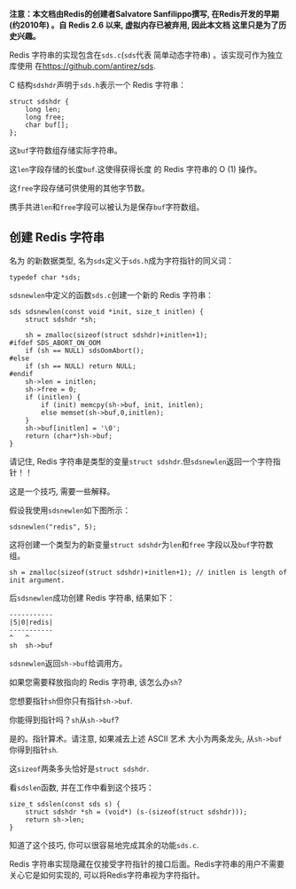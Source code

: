 **注意：本文档由Redis的创建者Salvatore Sanfilippo撰写, 在Redis开发的早期 (约2010年) 。自 Redis 2.6 以来, 虚拟内存已被弃用, 因此本文档
这里只是为了历史兴趣。**

Redis 字符串的实现包含在`sds.c`(`sds`代表
简单动态字符串) 。该实现可作为独立库使用
在<https://github.com/antirez/sds>.

C 结构`sdshdr`声明于`sds.h`表示一个 Redis 字符串：

    struct sdshdr {
        long len;
        long free;
        char buf[];
    };

这`buf`字符数组存储实际字符串。

这`len`字段存储的长度`buf`.这使得获得长度
的 Redis 字符串的 O (1)  操作。

这`free`字段存储可供使用的其他字节数。

携手共进`len`和`free`字段可以被认为是保存`buf`字符数组。

## 创建 Redis 字符串

名为 的新数据类型, 名为`sds`定义于`sds.h`成为字符指针的同义词：

    typedef char *sds;

`sdsnewlen`中定义的函数`sds.c`创建一个新的 Redis 字符串：

    sds sdsnewlen(const void *init, size_t initlen) {
        struct sdshdr *sh;

        sh = zmalloc(sizeof(struct sdshdr)+initlen+1);
    #ifdef SDS_ABORT_ON_OOM
        if (sh == NULL) sdsOomAbort();
    #else
        if (sh == NULL) return NULL;
    #endif
        sh->len = initlen;
        sh->free = 0;
        if (initlen) {
            if (init) memcpy(sh->buf, init, initlen);
            else memset(sh->buf,0,initlen);
        }
        sh->buf[initlen] = '\0';
        return (char*)sh->buf;
    }

请记住, Redis 字符串是类型的变量`struct sdshdr`.但`sdsnewlen`返回一个字符指针！！

这是一个技巧, 需要一些解释。

假设我使用`sdsnewlen`如下图所示：

    sdsnewlen("redis", 5);

这将创建一个类型为的新变量`struct sdshdr`为`len`和`free`
字段以及`buf`字符数组。

    sh = zmalloc(sizeof(struct sdshdr)+initlen+1); // initlen is length of init argument.

后`sdsnewlen`成功创建 Redis 字符串, 结果如下：

    -----------
    |5|0|redis|
    -----------
    ^   ^
    sh  sh->buf

`sdsnewlen`返回`sh->buf`给调用方。

如果您需要释放指向的 Redis 字符串, 该怎么办`sh`?

您想要指针`sh`但你只有指针`sh->buf`.

你能得到指针吗？`sh`从`sh->buf`?

是的。指针算术。请注意, 如果减去上述 ASCII 艺术
大小为两条龙头, 从`sh->buf`你得到指针`sh`.

这`sizeof`两条多头恰好是`struct sdshdr`.

看`sdslen`函数, 并在工作中看到这个技巧：

    size_t sdslen(const sds s) {
        struct sdshdr *sh = (void*) (s-(sizeof(struct sdshdr)));
        return sh->len;
    }

知道了这个技巧, 你可以很容易地完成其余的功能`sds.c`.

Redis 字符串实现隐藏在仅接受字符指针的接口后面。Redis字符串的用户不需要关心它是如何实现的, 可以将Redis字符串视为字符指针。
